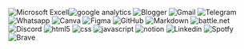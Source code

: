 <link rel="link" href="https://github-readme-stats-git-masterrstaa-rickstaa.vercel.app/api?username={username}&theme={monokai}">

<img src="https://img.shields.io/badge/Microsoft_Excel-217346?style=for-the-badge&logo=microsoft-excel&logoColor=white" alt="Microsoft Excell"><img src="https://img.shields.io/badge/Google%20Analytics-E37400?style=for-the-badge&logo=google%20analytics&logoColor=white" alt="google analytics">
<img src="https://img.shields.io/badge/Blogger-FF5722?style=for-the-badge&logo=blogger&logoColor=white" alt="Blogger">
<img src="https://img.shields.io/badge/Gmail-D14836?style=for-the-badge&logo=gmail&logoColor=white" alt="Gmail">
<img src="https://img.shields.io/badge/Telegram-2CA5E0?style=for-the-badge&logo=telegram&logoColor=white" alt="Telegram">
<img src="https://img.shields.io/badge/WhatsApp-25D366?style=for-the-badge&logo=whatsapp&logoColor=white" alt="Whatsapp">
<img src="https://img.shields.io/badge/Canva-%2300C4CC.svg?&style=for-the-badge&logo=Canva&logoColor=white" alt="Canva">
<img src="https://img.shields.io/badge/Figma-F24E1E?style=for-the-badge&logo=figma&logoColor=white" alt="Figma">
<img src="https://img.shields.io/badge/GitHub-100000?style=for-the-badge&logo=github&logoColor=white" alt="GitHub">
<img src="https://img.shields.io/badge/Markdown-000000?style=for-the-badge&logo=markdown&logoColor=white" alt="Markdown">
<img src="https://img.shields.io/badge/Battle.net-000?style=for-the-badge&logo=battle.net&logoColor=148EFF" alt="battle.net">
<img src="	https://img.shields.io/badge/Discord-5865F2?style=for-the-badge&logo=discord&logoColor=white" alt="Discord">
<img src="	https://img.shields.io/badge/HTML5-E34F26?style=for-the-badge&logo=html5&logoColor=white" alt="html5">
<img src="	https://img.shields.io/badge/CSS3-1572B6?style=for-the-badge&logo=css3&logoColor=white" alt="css">
<img src="	https://img.shields.io/badge/JavaScript-323330?style=for-the-badge&logo=javascript&logoColor=F7DF1E" alt="javascript">
<img src="	https://img.shields.io/badge/Notion-000000?style=for-the-badge&logo=notion&logoColor=white" alt="notion">
<img src="https://img.shields.io/badge/LinkedIn-0077B5?style=for-the-badge&logo=linkedin&logoColor=white" alt="Linkedin">
<img src="	https://img.shields.io/badge/Spotify-1ED760?&style=for-the-badge&logo=spotify&logoColor=white" alt="Spotfy">
<img src="https://img.shields.io/badge/Brave-FF1B2D?style=for-the-badge&logo=Brave&logoColor=white" alt="Brave">
<img src="" alt="">
<img src="" alt="">
<img src="" alt="">


